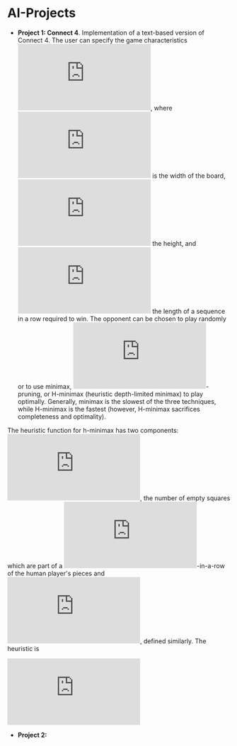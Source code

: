 # AI-Projects

- **Project 1: Connect 4**. Implementation of a text-based version of Connect 4. The user can specify the game characteristics ![equation](https://latex.codecogs.com/svg.latex?%28m%2Cn%2Ck%29), where ![equation](https://latex.codecogs.com/svg.latex?m) is the width of the board, ![equation](https://latex.codecogs.com/svg.latex?n) the height, and ![equation](https://latex.codecogs.com/svg.latex?k) the length of a sequence in a row required to win. The opponent can be chosen to play randomly or to use minimax, ![equation](https://latex.codecogs.com/svg.latex?%5Calpha%5Cbeta)-pruning, or H-minimax (heuristic depth-limited minimax) to play optimally. Generally, minimax is the slowest of the three techniques, while H-minimax is the fastest (however, H-minimax sacrifices completeness and optimality).

The heuristic function for h-minimax has two components:  ![equation](https://latex.codecogs.com/svg.latex?h_%7Bhuman%7D), the number of empty squares which are part of a ![equation](https://latex.codecogs.com/svg.latex?%28k-1%29)-in-a-row of the human player's pieces and ![equation](https://latex.codecogs.com/svg.latex?h_%7BAI%7D), defined similarly. The heuristic is 

  ![equation](https://latex.codecogs.com/svg.latex?h%28s%29%20%3D%20%5Cfrac%7Bh_%7Bhuman%7D%28s%29%20-%20h_%7BAI%7D%28s%29%7D%7Bh_%7Bhuman%7D%28s%29%20&plus;%20h_%7BAI%7D%28s%29%20&plus;%201%7D.)

- **Project 2:**

